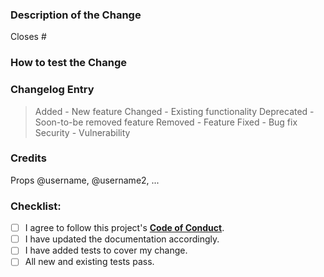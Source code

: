 <!--
Filling out this template is required.  Any PR that does not include enough information to be reviewed may be closed at a maintainers' discretion.  All new code requires documentation and tests to ensure against regressions.
-->

### Description of the Change

<!--
We must be able to understand the design of your change from this description.  The maintainer reviewing this PR may not have worked with this code recently, so please provide as much detail as possible.

Where possible, please also include:
- verification steps to ensure your change has the desired effects and has not introduced any regressions
- any benefits that will be realized
- any alternative implementations or possible drawbacks that you considered
- screenshots or screencasts
-->

<!-- Enter any applicable Issue number(s) here that will be closed/resolved by this PR. -->

Closes #

### How to test the Change

<!-- Please provide steps on how to test or validate that the change in this PR works as described. -->

### Changelog Entry

<!--
Please include a summary for this PR, noting whether this is something being Added / Changed / Deprecated / Removed / Fixed / or Security related.  You can replace the sample entries after this comment block with the single changelog entry line for this PR. -->

> Added - New feature
> Changed - Existing functionality
> Deprecated - Soon-to-be removed feature
> Removed - Feature
> Fixed - Bug fix
> Security - Vulnerability

### Credits

<!-- Please list any and all contributors on this PR so that they can be added to this projects CREDITS.md file. -->

Props @username, @username2, ...

### Checklist:

<!--- Go over all the following points, and put an `x` in all the boxes that apply. -->
<!--- If you are unsure about any of these, please ask for clarification.  We are here to help! -->

- [ ] I agree to follow this project's [**Code of Conduct**](https://github.com/Highfivery/anchormate/blob/trunk/CODE_OF_CONDUCT.md).
- [ ] I have updated the documentation accordingly.
- [ ] I have added tests to cover my change.
- [ ] All new and existing tests pass.
